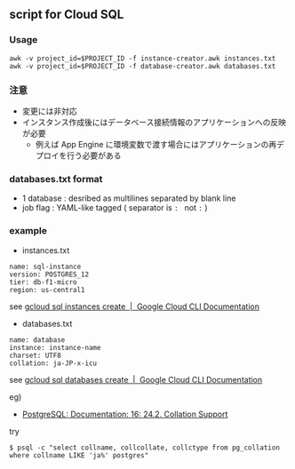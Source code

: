 ## script for Cloud SQL

### Usage

```
awk -v project_id=$PROJECT_ID -f instance-creator.awk instances.txt
awk -v project_id=$PROJECT_ID -f database-creator.awk databases.txt
```

### 注意

 * 変更には非対応
 * インスタンス作成後にはデータベース接続情報のアプリケーションへの反映が必要
    * 例えば App Engine に環境変数で渡す場合にはアプリケーションの再デプロイを行う必要がある

### databases.txt format

 * 1 database : desribed as multilines separated by blank line
 * job flag : YAML-like tagged ( separator is `: ` not `:` )

### example

 * instances.txt
```
name: sql-instance
version: POSTGRES_12
tier: db-f1-micro
region: us-central1
```

see [gcloud sql instances create  \|  Google Cloud CLI Documentation](https://cloud.google.com/sdk/gcloud/reference/sql/instances/create)

 * databases.txt
```
name: database
instance: instance-name
charset: UTF8
collation: ja-JP-x-icu
```

see [gcloud sql databases create  \|  Google Cloud CLI Documentation](https://cloud.google.com/sdk/gcloud/reference/sql/databases/create)

eg)

 * [PostgreSQL: Documentation: 16: 24\.2\. Collation Support](https://www.postgresql.org/docs/current/collation.html)

try

```
$ psql -c "select collname, collcollate, collctype from pg_collation where collname LIKE 'ja%' postgres"
```
